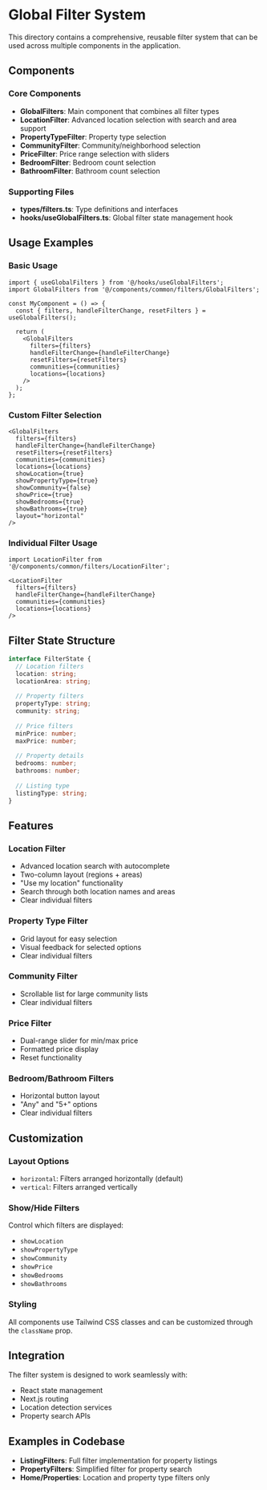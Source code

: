 # Global Filter System

This directory contains a comprehensive, reusable filter system that can be used across multiple components in the application.

## Components

### Core Components
- **GlobalFilters**: Main component that combines all filter types
- **LocationFilter**: Advanced location selection with search and area support
- **PropertyTypeFilter**: Property type selection
- **CommunityFilter**: Community/neighborhood selection
- **PriceFilter**: Price range selection with sliders
- **BedroomFilter**: Bedroom count selection
- **BathroomFilter**: Bathroom count selection

### Supporting Files
- **types/filters.ts**: Type definitions and interfaces
- **hooks/useGlobalFilters.ts**: Global filter state management hook

## Usage Examples

### Basic Usage
```tsx
import { useGlobalFilters } from '@/hooks/useGlobalFilters';
import GlobalFilters from '@/components/common/filters/GlobalFilters';

const MyComponent = () => {
  const { filters, handleFilterChange, resetFilters } = useGlobalFilters();
  
  return (
    <GlobalFilters
      filters={filters}
      handleFilterChange={handleFilterChange}
      resetFilters={resetFilters}
      communities={communities}
      locations={locations}
    />
  );
};
```

### Custom Filter Selection
```tsx
<GlobalFilters
  filters={filters}
  handleFilterChange={handleFilterChange}
  resetFilters={resetFilters}
  communities={communities}
  locations={locations}
  showLocation={true}
  showPropertyType={true}
  showCommunity={false}
  showPrice={true}
  showBedrooms={true}
  showBathrooms={true}
  layout="horizontal"
/>
```

### Individual Filter Usage
```tsx
import LocationFilter from '@/components/common/filters/LocationFilter';

<LocationFilter
  filters={filters}
  handleFilterChange={handleFilterChange}
  communities={communities}
  locations={locations}
/>
```

## Filter State Structure

```typescript
interface FilterState {
  // Location filters
  location: string;
  locationArea: string;
  
  // Property filters
  propertyType: string;
  community: string;
  
  // Price filters
  minPrice: number;
  maxPrice: number;
  
  // Property details
  bedrooms: number;
  bathrooms: number;
  
  // Listing type
  listingType: string;
}
```

## Features

### Location Filter
- Advanced location search with autocomplete
- Two-column layout (regions + areas)
- "Use my location" functionality
- Search through both location names and areas
- Clear individual filters

### Property Type Filter
- Grid layout for easy selection
- Visual feedback for selected options
- Clear individual filters

### Community Filter
- Scrollable list for large community lists
- Clear individual filters

### Price Filter
- Dual-range slider for min/max price
- Formatted price display
- Reset functionality

### Bedroom/Bathroom Filters
- Horizontal button layout
- "Any" and "5+" options
- Clear individual filters

## Customization

### Layout Options
- `horizontal`: Filters arranged horizontally (default)
- `vertical`: Filters arranged vertically

### Show/Hide Filters
Control which filters are displayed:
- `showLocation`
- `showPropertyType`
- `showCommunity`
- `showPrice`
- `showBedrooms`
- `showBathrooms`

### Styling
All components use Tailwind CSS classes and can be customized through the `className` prop.

## Integration

The filter system is designed to work seamlessly with:
- React state management
- Next.js routing
- Location detection services
- Property search APIs

## Examples in Codebase

- **ListingFilters**: Full filter implementation for property listings
- **PropertyFilters**: Simplified filter for property search
- **Home/Properties**: Location and property type filters only
